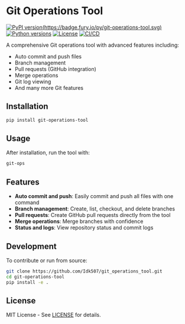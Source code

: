 # Git Operations Tool

[![PyPI version](https://test.pypi.org/project/git-operations-tool/)(https://badge.fury.io/py/git-operations-tool.svg)]([https://test.pypi.org/project/git-operations-tool/])
[![Python versions](https://img.shields.io/pypi/pyversions/git-operations-tool.svg)](https://pypi.org/project/git-operations-tool/)
[![License](https://img.shields.io/pypi/l/git-operations-tool.svg)](https://opensource.org/licenses/MIT)
[![CI/CD](https://github.com/Idk507/git-operations-tool/actions/workflows/test.yml/badge.svg)](https://github.com/Idk507/git-operations-tool/actions) 

A comprehensive Git operations tool with advanced features including:
- Auto commit and push files
- Branch management
- Pull requests (GitHub integration)
- Merge operations
- Git log viewing
- And many more Git features

## Installation

```bash
pip install git-operations-tool
```

## Usage

After installation, run the tool with:

```bash
git-ops
```

## Features

- **Auto commit and push**: Easily commit and push all files with one command
- **Branch management**: Create, list, checkout, and delete branches
- **Pull requests**: Create GitHub pull requests directly from the tool
- **Merge operations**: Merge branches with confidence
- **Status and logs**: View repository status and commit logs

## Development

To contribute or run from source:

```bash
git clone https://github.com/Idk507/git_operations_tool.git
cd git-operations-tool
pip install -e .
```

## License

MIT License - See [LICENSE](LICENSE) for details.
